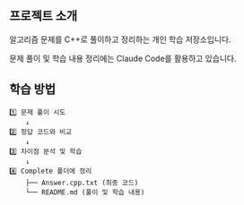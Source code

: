 ## 프로젝트 소개
알고리즘 문제를 C++로 풀이하고 정리하는 개인 학습 저장소입니다.

문제 풀이 및 학습 내용 정리에는 Claude Code를 활용하고 있습니다.

## 학습 방법
```
1️⃣ 문제 풀이 시도
    ↓
2️⃣ 정답 코드와 비교
    ↓
3️⃣ 차이점 분석 및 학습
    ↓
4️⃣ Complete 폴더에 정리
    ├── Answer.cpp.txt (최종 코드)
    └── README.md (풀이 및 학습 내용)
```
